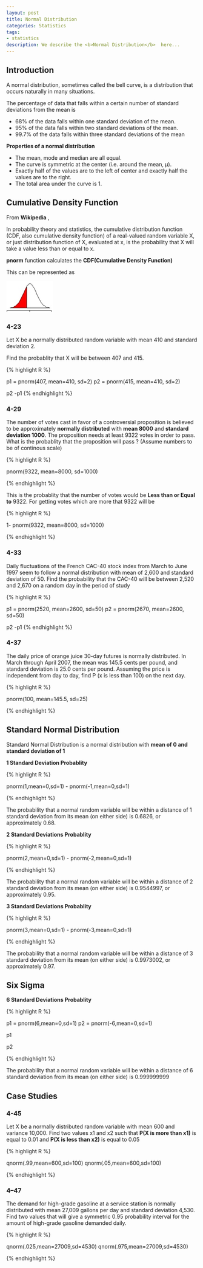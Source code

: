 ```yaml
---
layout: post
title: Normal Distribution
categories: Statistics
tags:
- statistics
description: We describe the <b>Normal Distribution</b>  here...
---
```


##  Introduction

A normal distribution, sometimes called the bell curve, is a distribution that occurs naturally in many situations.            

The percentage of data that falls within a certain number of standard deviations from the mean is       
* 68% of the data falls within one standard deviation of the mean.          
* 95% of the data falls within two standard deviations of the mean.             
* 99.7% of the data falls within three standard deviations of the mean   

**Properties of a normal distribution**        

* The mean, mode and median are all equal.            
* The curve is symmetric at the center (i.e. around the mean, μ).              
*  Exactly half of the values are to the left of center and exactly half the values are to the right.     
* The total area under the curve is 1.                     


## Cumulative Density Function

From **Wikipedia** ,       

>
In probability theory and statistics, the cumulative distribution function (CDF, also cumulative density function) of a real-valued random variable X, or just distribution function of X, evaluated at x, is the probability that X will take a value less than or equal to x.

**pnorm** function calculates the **CDF(Cumulative Density Function)**        

This can be represented as 

![Probality Less Than P](/img/ProbablityLessThanp.jpg)


### 4-23

Let X be a normally distributed random variable with mean 410 and standard deviation 2.              

Find the probablity that X will be between 407 and 415.

{% highlight R %}

p1 = pnorm(407, mean=410, sd=2)
p2 = pnorm(415, mean=410, sd=2)

p2 -p1
{% endhighlight %}


### 4-29

The number of votes cast in favor of a controversial proposition is believed to be approximately **normally distributed** with **mean 8000** and **standard deviation 1000**. The proposition needs at least 9322 votes in order to pass. What is the probablity that the proposition will pass ? (Assume numbers to be of continous scale)

{% highlight R %}

pnorm(9322, mean=8000, sd=1000)

{% endhighlight %}

This is the probablity that the number of votes would be **Less than or Equal to**  9322. For getting votes which are more that 9322 will be

{% highlight R %}

1- pnorm(9322, mean=8000, sd=1000)

{% endhighlight %}

### 4-33

Daily fluctuations of the French CAC-40 stock index from March to June 1997
seem to follow a normal distribution with mean of 2,600 and standard deviation of 50.
Find the probability that the CAC-40 will be between 2,520 and 2,670 on a random
day in the period of study

{% highlight R %}

p1 = pnorm(2520, mean=2600, sd=50)
p2 = pnorm(2670, mean=2600, sd=50)

p2 -p1
{% endhighlight %}


### 4-37

The daily price of orange juice 30-day futures is normally distributed. In
March through April 2007, the mean was 145.5 cents per pound, and standard
deviation is  25.0 cents per pound. Assuming the price is independent from day to
day, find P (x is less than 100) on the next day.


{% highlight R %}

pnorm(100, mean=145.5, sd=25)

{% endhighlight %}


## Standard Normal Distribution

Standard Normal Distribution is a normal distribution with **mean of 0 and standard deviation of 1**    

**1 Standard Deviation Probablity**   

{% highlight R %}

pnorm(1,mean=0,sd=1) - pnorm(-1,mean=0,sd=1)

{% endhighlight %}

The probability that a normal random variable will be within a distance
of 1 standard deviation from its mean (on either side) is 0.6826, or
approximately 0.68.


**2 Standard Deviations Probablity**   

{% highlight R %}

pnorm(2,mean=0,sd=1) - pnorm(-2,mean=0,sd=1)

{% endhighlight %}

The probability that a normal random variable will be within a distance
of 2 standard deviation from its mean (on either side) is 0.9544997, or
approximately 0.95.


**3 Standard Deviations Probablity**   

{% highlight R %}

pnorm(3,mean=0,sd=1) - pnorm(-3,mean=0,sd=1)

{% endhighlight %}

The probability that a normal random variable will be within a distance
of 3 standard deviation from its mean (on either side) is 0.9973002, or
approximately 0.97.

##  Six Sigma


**6 Standard Deviations Probablity**   

{% highlight R %}

p1 = pnorm(6,mean=0,sd=1) 
p2 = pnorm(-6,mean=0,sd=1)

p1

p2

{% endhighlight %}

The probability that a normal random variable will be within a distance of 6 standard deviation from its mean (on either side) is 0.999999999


## Case Studies

### 4-45

Let X be a normally distributed random variable with mean 600 and variance 10,000. Find two values x1 and x2 such that **P(X is more  than x1)** is equal to 0.01 and **P(X is less than x2)** is equal to 0.05

{% highlight R %}

qnorm(.99,mean=600,sd=100) 
qnorm(.05,mean=600,sd=100) 

{% endhighlight %}

### 4–47   

The demand for high-grade gasoline at a service station is normally distributed
with mean 27,009 gallons per day and standard deviation 4,530. Find two values
that will give a symmetric 0.95 probability interval for the amount of high-grade
gasoline demanded daily.

{% highlight R %}

qnorm(.025,mean=27009,sd=4530) 
qnorm(.975,mean=27009,sd=4530) 

{% endhighlight %}

